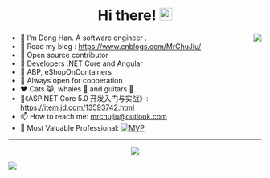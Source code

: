 <div align="center">
   <h1>Hi there! <img src="https://media.giphy.com/media/hvRJCLFzcasrR4ia7z/giphy.gif" width="25px"></h1>
</div>

<img align="right" src="https://github-readme-stats.vercel.app/api?username=MrChuJiu&count_private=true&show_icons=true&hide_title=true&hide=stars" />


- 🔭 I’m Dong Han. A software engineer .
- 👒 Read my blog : https://www.cnblogs.com/MrChuJiu/
- 👀 Open source contributor
- 👾 Developers .NET Core and Angular
- 👑 ABP, eShopOnContainers
- 🤝 Always open for cooperation
- ❤️ Cats 😸, whales 🐳 and guitars 🎸
- 📕《ASP.NET Core 5.0 开发入门与实战》: https://item.jd.com/13593742.html
- 📫 How to reach me: mrchujiu@outlook.com
- 🎉 Most Valuable Professional: [![MVP](http://apk.neters.club/MVP_Logo_Horizontal_Preferred_Cyan300_CMYK_72ppi.png)](https://mvp.microsoft.com/en-us/PublicProfile/5004816?fullName=Dong%20Han) 

  
********************  
   

<div align="center">
   <img src="https://github-profile-trophy.vercel.app/?username=MrChuJiu&theme=flat&no-frame=true&margin-w=30" />
</div>

<!-- It is https://yhype.me/ views count tracker, please remove it or use your own -->
![](https://hit.yhype.me/github/profile?user_id=31230864)
